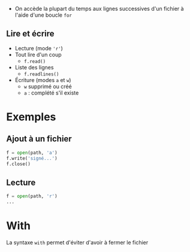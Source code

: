 - On accède la plupart du temps aux lignes successives d'un fichier à l'aide d'une boucle `for`

## Lire et écrire

- Lecture (mode `'r'`)
- Tout lire d'un coup 
	- `f.read()`
- Liste des lignes
	- `f.readlines()`
- Écriture (modes `a` et `w`)
	- `w` supprimé ou créé
	- `a` : complété s'il existe

# Exemples

## Ajout à un fichier

```python
f = open(path, 'a')
f.write('signé...')
f.close()
```

## Lecture

```python
f = open(path, 'r')
...
```

# With

La syntaxe `with` permet d'éviter d'avoir à fermer le fichier